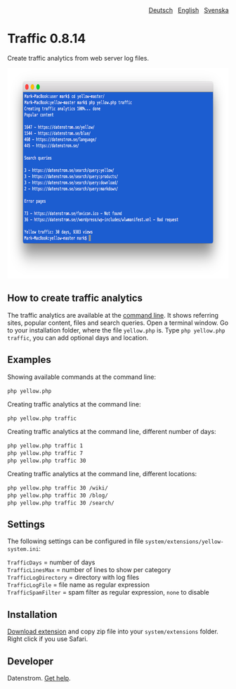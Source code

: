 <p align="right"><a href="README-de.md">Deutsch</a> &nbsp; <a href="README.md">English</a> &nbsp; <a href="README-sv.md">Svenska</a></p>

# Traffic 0.8.14

Create traffic analytics from web server log files.

<p align="center"><img src="traffic-screenshot.png?raw=true" width="794" height="478" alt="Screenshot"></p>

## How to create traffic analytics

The traffic analytics are available at the [command line](https://github.com/datenstrom/yellow-extensions/tree/master/source/command). It shows referring sites, popular content, files and search queries. Open a terminal window. Go to your installation folder, where the file `yellow.php` is. Type `php yellow.php traffic`, you can add optional days and location.

## Examples

Showing available commands at the command line:

`php yellow.php`

Creating traffic analytics at the command line:

`php yellow.php traffic`  

Creating traffic analytics at the command line, different number of days:

`php yellow.php traffic 1`  
`php yellow.php traffic 7`  
`php yellow.php traffic 30`  

Creating traffic analytics at the command line, different locations:

`php yellow.php traffic 30 /wiki/`  
`php yellow.php traffic 30 /blog/`  
`php yellow.php traffic 30 /search/`  

## Settings

The following settings can be configured in file `system/extensions/yellow-system.ini`:

`TrafficDays` = number of days  
`TrafficLinesMax` = number of lines to show per category  
`TrafficLogDirectory` = directory with log files  
`TrafficLogFile` = file name as regular expression  
`TrafficSpamFilter` = spam filter as regular expression, `none` to disable  

## Installation

[Download extension](https://github.com/datenstrom/yellow-extensions/raw/master/zip/traffic.zip) and copy zip file into your `system/extensions` folder. Right click if you use Safari.

## Developer

Datenstrom. [Get help](https://datenstrom.se/yellow/help/).
